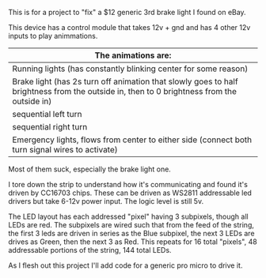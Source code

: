 This is for a project to "fix" a $12 generic 3rd brake light I found on eBay.

This device has a control module that takes 12v + gnd and has 4 other 12v inputs to play animmations.

|  The animations are: |   
| --- |
| Running lights (has constantly blinking center for some reason) |
| Brake light (has 2s turn off animation that slowly goes to half brightness from the outside in, then to 0 brightness from the outside in) |
| sequential left turn | 
| sequential right turn | 
| Emergency lights, flows from center to either side (connect both turn signal wires to activate) | 

Most of them suck, especially the brake light one.

I tore down the strip to understand how it's communicating and found it's driven by CC16703 chips. These can be driven as WS2811 addressable led drivers but take 6-12v power input. The logic level is still 5v. 

The LED layout has each addressed "pixel" having 3 subpixels, though all LEDs are red. The subpixels are wired such that from the feed of the string, the first 3 leds are driven in series as the Blue subpixel, the next 3 LEDs are drives as Green, then the next 3 as Red. This repeats for 16 total "pixels", 48 addressable portions of the string, 144 total LEDs.

As I flesh out this project I'll add code for a generic pro micro to drive it.

